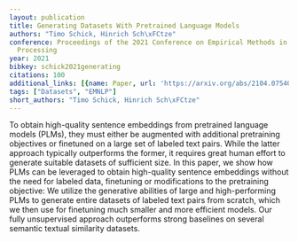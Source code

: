 ```yaml
---
layout: publication
title: Generating Datasets With Pretrained Language Models
authors: "Timo Schick, Hinrich Sch\xFCtze"
conference: Proceedings of the 2021 Conference on Empirical Methods in Natural Language
  Processing
year: 2021
bibkey: schick2021generating
citations: 100
additional_links: [{name: Paper, url: 'https://arxiv.org/abs/2104.07540'}]
tags: ["Datasets", "EMNLP"]
short_authors: "Timo Schick, Hinrich Sch\xFCtze"
---
```

To obtain high-quality sentence embeddings from pretrained language models
(PLMs), they must either be augmented with additional pretraining objectives or
finetuned on a large set of labeled text pairs. While the latter approach
typically outperforms the former, it requires great human effort to generate
suitable datasets of sufficient size. In this paper, we show how PLMs can be
leveraged to obtain high-quality sentence embeddings without the need for
labeled data, finetuning or modifications to the pretraining objective: We
utilize the generative abilities of large and high-performing PLMs to generate
entire datasets of labeled text pairs from scratch, which we then use for
finetuning much smaller and more efficient models. Our fully unsupervised
approach outperforms strong baselines on several semantic textual similarity
datasets.
